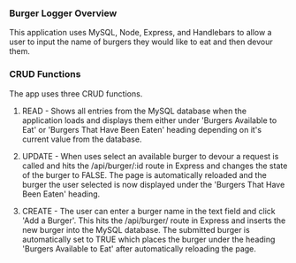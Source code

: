 ### Burger Logger Overview

This application uses MySQL, Node, Express, and Handlebars to allow a user to input the name of burgers they would like to eat and then devour them.

### CRUD Functions

The app uses three CRUD functions.

1.  READ - Shows all entries from the MySQL database when the application loads and displays them either under 'Burgers Available to Eat' or 'Burgers That Have Been Eaten' heading depending on it's current value from the database.

2.  UPDATE - When uses select an available burger to devour a request is called and hits the /api/burger/:id route in Express and changes the state of the burger to FALSE. The page is automatically reloaded and the burger the user selected is now displayed under the 'Burgers That Have Been Eaten' heading.

3.  CREATE - The user can enter a burger name in the text field and click 'Add a Burger'. This hits the /api/burger/ route in Express and inserts the new burger into the MySQL database. The submitted burger is automatically set to TRUE which places the burger under the heading 'Burgers Available to Eat' after automatically reloading the page.

